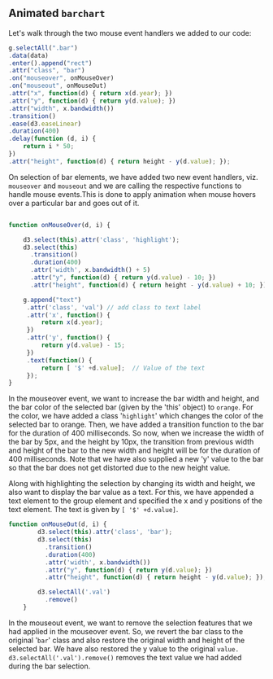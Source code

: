 ## Animated `barchart`

Let's walk through the two mouse event handlers we added to our code:

``` javascript
g.selectAll(".bar")
.data(data)
.enter().append("rect")
.attr("class", "bar")
.on("mouseover", onMouseOver)
.on("mouseout", onMouseOut)
.attr("x", function(d) { return x(d.year); })
.attr("y", function(d) { return y(d.value); })
.attr("width", x.bandwidth())
.transition()
.ease(d3.easeLinear)
.duration(400)
.delay(function (d, i) {
    return i * 50;
})
.attr("height", function(d) { return height - y(d.value); });

```

On selection of bar elements, we have added two new event handlers, viz. `mouseover` and `mouseout` and we are calling the respective functions to handle mouse events.This is done to apply animation when mouse hovers over a particular bar and goes out of it.

``` javascript

function onMouseOver(d, i) {

    d3.select(this).attr('class', 'highlight');
    d3.select(this)
      .transition()
      .duration(400)
      .attr('width', x.bandwidth() + 5)
      .attr("y", function(d) { return y(d.value) - 10; })
      .attr("height", function(d) { return height - y(d.value) + 10; });

    g.append("text")
     .attr('class', 'val') // add class to text label
     .attr('x', function() {
         return x(d.year);
     })
     .attr('y', function() {
         return y(d.value) - 15;
     })
     .text(function() {
         return [ '$' +d.value];  // Value of the text
     });
}
```

In the mouseover event, we want to increase the bar width and height, and the bar color of the selected bar (given by the 'this' object) to `orange`. For the color, we have added a class '`highlight`' which changes the color of the selected bar to orange. Then, we have added a transition function to the bar for the duration of 400 milliseconds. So now, when we increase the width of the bar by 5px, and the height by 10px, the transition from previous width and height of the bar to the new width and height will be for the duration of 400 milliseconds. Note that we have also supplied a new 'y' value to the bar so that the bar does not get distorted due to the new height value.

Along with highlighting the selection by changing its width and height, we also want to display the bar value as a text. For this, we have appended a text element to the group element and specified the x and y positions of the text element. The text is given by `[ '$' +d.value]`.

``` javascript
function onMouseOut(d, i) {
        d3.select(this).attr('class', 'bar');
        d3.select(this)
          .transition()
          .duration(400)
          .attr('width', x.bandwidth())
          .attr("y", function(d) { return y(d.value); })
          .attr("height", function(d) { return height - y(d.value); });

        d3.selectAll('.val')
          .remove()
    }
```

In the mouseout event, we want to remove the selection features that we had applied in the mouseover event. So, we revert the bar class to the original '`bar`' class and also restore the original width and height of the selected bar. We have also restored the y value to the original `value. d3.selectAll('.val').remove()` removes the text value we had added during the bar selection.
